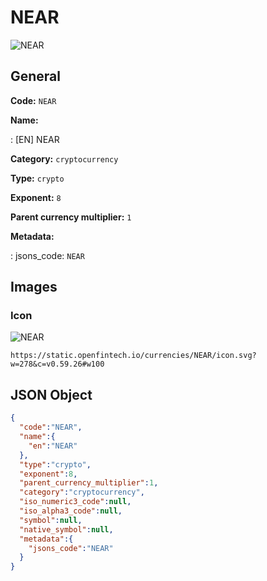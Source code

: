 
# NEAR 
![NEAR](https://static.openfintech.io/currencies/NEAR/icon.svg?w=278&c=v0.59.26#w100)  

## General 
 
**Code:** `NEAR` 
 
**Name:** 
 
:	[EN] NEAR 
 
**Category:** `cryptocurrency` 
 
**Type:** `crypto` 
 
**Exponent:** `8` 
 
**Parent currency multiplier:** `1` 
 
**Metadata:** 
 
:	jsons_code: `NEAR` 
 

## Images 

### Icon 
 
![NEAR](https://static.openfintech.io/currencies/NEAR/icon.svg?w=278&c=v0.59.26#w100)  

```
https://static.openfintech.io/currencies/NEAR/icon.svg?w=278&c=v0.59.26#w100
```  

## JSON Object 

```json
{
  "code":"NEAR",
  "name":{
    "en":"NEAR"
  },
  "type":"crypto",
  "exponent":8,
  "parent_currency_multiplier":1,
  "category":"cryptocurrency",
  "iso_numeric3_code":null,
  "iso_alpha3_code":null,
  "symbol":null,
  "native_symbol":null,
  "metadata":{
    "jsons_code":"NEAR"
  }
}
```  
